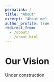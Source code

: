 ```yaml
---
permalink: /
title: "About"
excerpt: "About me"
author_profile: true
redirect_from: 
  - /about/
  - /about.html
---
```



Our Vision
======
Under construction
